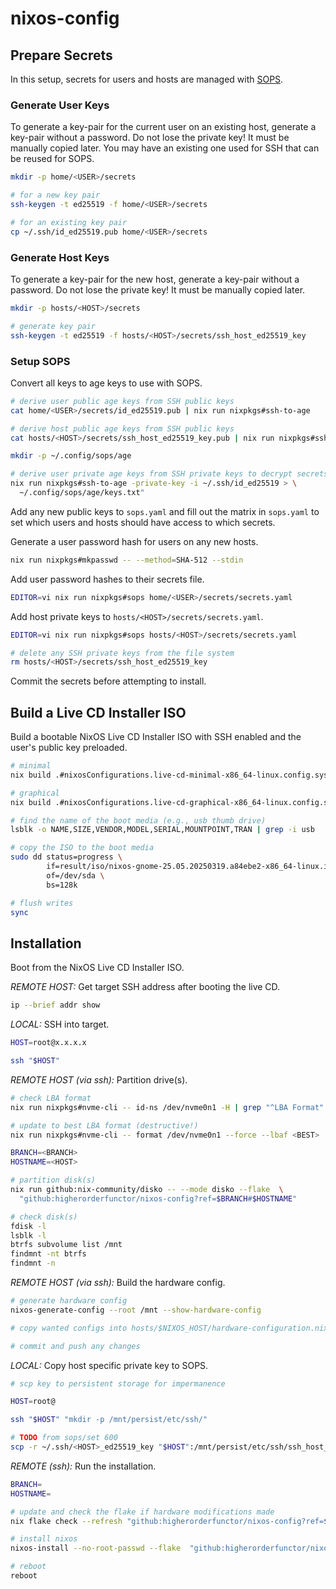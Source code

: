 # nixos-config

## Prepare Secrets

In this setup, secrets for users and hosts are managed with
[SOPS](https://github.com/Mic92/sops-nix).

### Generate User Keys

To generate a key-pair for the current user on an existing host, generate a
key-pair without a password.  Do not lose the private key!  It must be
manually copied later.  You may have an existing one used for SSH that can be
reused for SOPS.

```sh
mkdir -p home/<USER>/secrets

# for a new key pair
ssh-keygen -t ed25519 -f home/<USER>/secrets

# for an existing key pair
cp ~/.ssh/id_ed25519.pub home/<USER>/secrets
```

### Generate Host Keys

To generate a key-pair for the new host, generate a key-pair without a password.
Do not lose the private key!  It must be manually copied later.

```sh
mkdir -p hosts/<HOST>/secrets

# generate key pair
ssh-keygen -t ed25519 -f hosts/<HOST>/secrets/ssh_host_ed25519_key
```

### Setup SOPS

Convert all keys to age keys to use with SOPS.

```sh
# derive user public age keys from SSH public keys
cat home/<USER>/secrets/id_ed25519.pub | nix run nixpkgs#ssh-to-age

# derive host public age keys from SSH public keys
cat hosts/<HOST>/secrets/ssh_host_ed25519_key.pub | nix run nixpkgs#ssh-to-age

mkdir -p ~/.config/sops/age

# derive user private age keys from SSH private keys to decrypt secrets locally
nix run nixpkgs#ssh-to-age -private-key -i ~/.ssh/id_ed25519 > \
  ~/.config/sops/age/keys.txt"
```

Add any new public keys to `sops.yaml` and fill out the matrix in `sops.yaml`
to set which users and hosts should have access to which secrets.

Generate a user password hash for users on any new hosts.

```sh
nix run nixpkgs#mkpasswd -- --method=SHA-512 --stdin
```

Add user password hashes to their secrets file.

```sh
EDITOR=vi nix run nixpkgs#sops home/<USER>/secrets/secrets.yaml
```

Add host private keys to `hosts/<HOST>/secrets/secrets.yaml`.

```sh
EDITOR=vi nix run nixpkgs#sops hosts/<HOST>/secrets/secrets.yaml

# delete any SSH private keys from the file system
rm hosts/<HOST>/secrets/ssh_host_ed25519_key
```

Commit the secrets before attempting to install.

## Build a Live CD Installer ISO

Build a bootable NixOS Live CD Installer ISO with SSH enabled and the user's public
key preloaded.

```sh
# minimal
nix build .#nixosConfigurations.live-cd-minimal-x86_64-linux.config.system.build.isoImage

# graphical
nix build .#nixosConfigurations.live-cd-graphical-x86_64-linux.config.system.build.isoImage

# find the name of the boot media (e.g., usb thumb drive)
lsblk -o NAME,SIZE,VENDOR,MODEL,SERIAL,MOUNTPOINT,TRAN | grep -i usb

# copy the ISO to the boot media
sudo dd status=progress \
        if=result/iso/nixos-gnome-25.05.20250319.a84ebe2-x86_64-linux.iso \
        of=/dev/sda \
        bs=128k

# flush writes
sync
```

## Installation

Boot from the NixOS Live CD Installer ISO.

*REMOTE HOST:* Get target SSH address after booting the live CD.

```sh
ip --brief addr show
```

*LOCAL:* SSH into target.

```sh
HOST=root@x.x.x.x

ssh "$HOST"
```

*REMOTE HOST (via ssh):* Partition drive(s).

```sh
# check LBA format
nix run nixpkgs#nvme-cli -- id-ns /dev/nvme0n1 -H | grep "^LBA Format"

# update to best LBA format (destructive!)
nix run nixpkgs#nvme-cli -- format /dev/nvme0n1 --force --lbaf <BEST>

BRANCH=<BRANCH>
HOSTNAME=<HOST>

# partition disk(s)
nix run github:nix-community/disko -- --mode disko --flake  \
  "github:higherorderfunctor/nixos-config?ref=$BRANCH#$HOSTNAME"

# check disk(s)
fdisk -l
lsblk -l
btrfs subvolume list /mnt
findmnt -nt btrfs
findmnt -n
```

*REMOTE HOST (via ssh):* Build the hardware config.

```sh
# generate hardware config
nixos-generate-config --root /mnt --show-hardware-config

# copy wanted configs into hosts/$NIXOS_HOST/hardware-configuration.nix

# commit and push any changes
```

*LOCAL:* Copy host specific private key to SOPS.

```sh
# scp key to persistent storage for impermanence

HOST=root@

ssh "$HOST" "mkdir -p /mnt/persist/etc/ssh/"

# TODO from sops/set 600
scp -r ~/.ssh/<HOST>_ed25519_key "$HOST":/mnt/persist/etc/ssh/ssh_host_ed25519_key
```

*REMOTE (ssh):* Run the installation.

```sh
BRANCH=
HOSTNAME=

# update and check the flake if hardware modifications made
nix flake check --refresh "github:higherorderfunctor/nixos-config?ref=$BRANCH"

# install nixos
nixos-install --no-root-passwd --flake  "github:higherorderfunctor/nixos-config?ref=$BRANCH#$HOSTNAME"

# reboot
reboot
````

